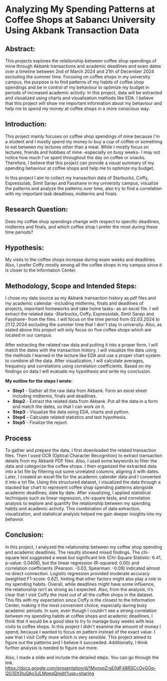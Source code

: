# Analyzing My Spending Patterns at Coffee Shops at Sabancı University Using Akbank Transaction Data
## Abstract:
  This projects explores the relationship between coffee shop spendings of mine through Akbank transactions and academic deadlines and exam dates over a timeline between 2nd of March 2024 and 21th of December 2024 excluding the summer time. Focusing on coffee shops in my university campus, the purpose is to find patterns of my habits of coffee shop spendings and be in control of my behaviour to optimize my budget in periods of increased academic activity. In this project, data will be extracted and visualized using charts and visualisation mathods like EDA. I believe that this project will show me important information about my behaviour and help me to spend my money at coffee shops in a more conscious way. 
  
## Introduction:
  This project mainly focuses on coffee shop spendings of mine because I'm a student and I mostly spend my money to buy a cup of coffee or something to eat between my lectures other than a meal. While I mostly focus on lectures, friends and hobbies of mine -especially on busy weeks- I may not notice how much I've spent throughout the day on coffee or snacks. Therefore, I believe that this project can provide a visual summary of my spending behaviour at coffee shops and help me to optimize my budget. 
  
  In this project I aim to collect my transaction data of Starbucks, Coffy, Espressolab, Simit Sarayı and Fasshane in my university campus, visualize the patterns and analyze the patterns over time, also try to find a correlation with my important task deadlines, midterms and finals.

## Research Question:
  Does my coffee shop spendings change with respect to specific deadlines, midterms and finals, and which coffee shop I prefer the most during these time periods?

## Hypothesis:
  My visits to the coffee shops increase during exam weeks and deadlines. Also, I prefer Coffy mostly among all the coffee shops in my campus since it is closer to the Information Center. 

## Methodology, Scope and Intended Steps:
  I chose my data source as my Akbank transaction history as pdf files and my academic calendar -including midterms, finals and deadlines of projects, important homeworks and take home tasks- as an excel file. I will extract the related data -Starbucks, Coffy, Espressolab, Simit Sarayı and Fasshane- from the files. I will focus on the time period from 02.03.2024 to 21.12.2024 excluding the summer time that I don't stay in university. Also, as stated above this project will only focus on five coffee shops which are located in our campus. 
  
  After extracting the related raw data and putting it into a proper form, I will match the dates with the transaction history. I will visualize the data using the methods I learned in the lecture like EDA and use a proper chart system to combine all the data. After visualization, I will calculate averages, frequency and correlations using correlation coefficients. Based on my findings on data I will evaluate my hypothesis and write my conclusion. 
  
  **My outline for the steps I wrote:**
  - **Step1** - Gather all the raw data from Akbank. Form an excel sheet including midterms, finals and deadlines. 
  - **Step2** - Extract the related data from Akbank. Put all the data in a form and match the dates, so that I can work on it. 
  - **Step3** - Visualize the data using EDA, charts and python. 
  - **Step4** - Calculate related statistics and test hypothesis. 
  - **Step5** - Finalize the report.
    
## Process
  To gather and prepare the data, I first downloaded the related transaction files. Then I used OCR (Optical Character Recognition) to extract transaction details from my Akbank PDF files. Also, I used some keywords to filter the data and categorize the coffee shops. I then organized the extracted data into a txt file by filtering out some unrelated columns, aligning it with dates. Later, I created an excel file for the academic calender data and I converted it into a txt file. Using this structured dataset, I visualized the data through a stacked bar chart to represent coffee shop spending patterns alongside academic deadlines, date by date. After visualizing, I applied statistical techniques such as linear regression, chi-square tests, and correlation analysis to explore and quantify the relationship between my spending habits and academic activity. This combination of data extraction, visualization, and statistical analysis helped me gain deeper insights into my behavior.

## Conclusion:
  In this project, I analyzed the relationship between my coffee shop spending and academic deadlines. The results showed mixed findings. The chi-square test suggested a weak but significant link (Chi-Square Statistic: 6.41, p-value: 0.0406), but the linear regression (R-squared: 0.00) and correlation coefficients (Pearson: -0.03, Spearman: -0.09) indicated almost no direct connection. Logistic regression provided moderate accuracy (weighted F1-score: 0.62), hinting that other factors might also play a role in my spending habits. Overall, while deadlines might have some influence, the relationship isn’t as strong as I expected. Also, from the analysis, it’s clear that I visit Coffy the most out of all the coffee shops in the dataset. This fits with my expectation since Coffy is the closest to the Information Center, making it the most convenient choice, especially during busy academic periods. In sum, even though I couldn't see a strong correlation between my spending habits at coffee shops and academic deadlines, I think that it would be a good idea to try to manage busy weeks with less visits to coffee shops. In this project I didn't examine the amount of money I spend, because I wanted to focus on pattern instead of the exact value. I saw that I visit Coffy more which is very sensible. This project aimed to figure out the patterns and I believe it succeeded. Additionally, I think further analysis is needed to figure out more.

Also, I made a slide and include the detailed steps. You can go through the link.
https://docs.google.com/presentation/d/1MvnxpZrsE0dF48RSCcOyGOq-QG3Dt3IuQAo3JLMpeaQ/edit?usp=sharing 
  
  
